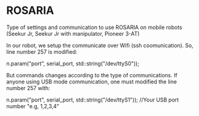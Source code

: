 # ROSARIA

Type of settings and communication to use ROSARIA on mobile robots (Seekur Jr, Seekur Jr with manipulator, Pioneer 3-AT)

In our robot, we setup the communicate over Wifi (ssh coomunication). So, line number 257 is modified:
 
   n.param("port", serial_port, std::string("/dev/ttyS0"));

 
But commands changes according to the type of communications. If anyone using USB mode communication, one must modified the line number 257 with:
 
   n.param("port", serial_port, std::string("/dev/ttyS1"));  //Your USB port number "e.g, 1,2,3,4"
